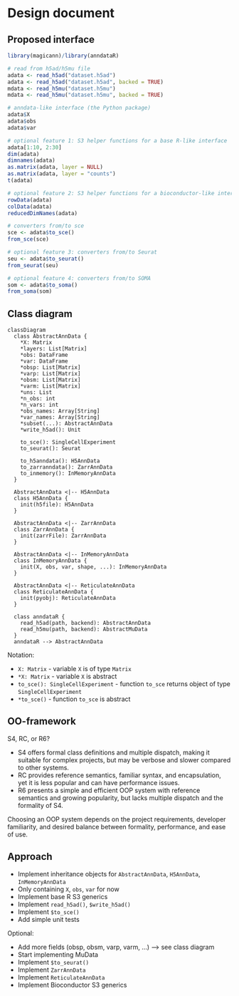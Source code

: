 # Design document

## Proposed interface

``` r
library(magicann)/library(anndataR)

# read from h5ad/h5mu file
adata <- read_h5ad("dataset.h5ad")
adata <- read_h5ad("dataset.h5ad", backed = TRUE)
mdata <- read_h5mu("dataset.h5mu")
mdata <- read_h5mu("dataset.h5mu", backed = TRUE)

# anndata-like interface (the Python package)
adata$X
adata$obs
adata$var

# optional feature 1: S3 helper functions for a base R-like interface
adata[1:10, 2:30]
dim(adata)
dimnames(adata)
as.matrix(adata, layer = NULL)
as.matrix(adata, layer = "counts")
t(adata)

# optional feature 2: S3 helper functions for a bioconductor-like interface
rowData(adata)
colData(adata)
reducedDimNames(adata)

# converters from/to sce
sce <- adata$to_sce()
from_sce(sce)

# optional feature 3: converters from/to Seurat
seu <- adata$to_seurat()
from_seurat(seu)

# optional feature 4: converters from/to SOMA
som <- adata$to_soma()
from_soma(som)
```

## Class diagram

``` mermaid
classDiagram
  class AbstractAnnData {
    *X: Matrix
    *layers: List[Matrix]
    *obs: DataFrame
    *var: DataFrame
    *obsp: List[Matrix]
    *varp: List[Matrix]
    *obsm: List[Matrix]
    *varm: List[Matrix]
    *uns: List
    *n_obs: int
    *n_vars: int
    *obs_names: Array[String]
    *var_names: Array[String]
    *subset(...): AbstractAnnData
    *write_h5ad(): Unit
    
    to_sce(): SingleCellExperiment
    to_seurat(): Seurat
    
    to_h5anndata(): H5AnnData
    to_zarranndata(): ZarrAnnData
    to_inmemory(): InMemoryAnnData
  }

  AbstractAnnData <|-- H5AnnData
  class H5AnnData {
    init(h5file): H5AnnData
  }

  AbstractAnnData <|-- ZarrAnnData
  class ZarrAnnData {
    init(zarrFile): ZarrAnnData
  }

  AbstractAnnData <|-- InMemoryAnnData
  class InMemoryAnnData {
    init(X, obs, var, shape, ...): InMemoryAnnData
  }

  AbstractAnnData <|-- ReticulateAnnData
  class ReticulateAnnData {
    init(pyobj): ReticulateAnnData
  }

  class anndataR {
    read_h5ad(path, backend): AbstractAnnData
    read_h5mu(path, backend): AbstractMuData
  }
  anndataR --> AbstractAnnData
```

Notation:

- `X: Matrix` - variable `X` is of type `Matrix`
- `*X: Matrix` - variable `X` is abstract
- `to_sce(): SingleCellExperiment` - function `to_sce` returns object of
  type `SingleCellExperiment`
- `*to_sce()` - function `to_sce` is abstract

## OO-framework

S4, RC, or R6?

- S4 offers formal class definitions and multiple dispatch, making it
  suitable for complex projects, but may be verbose and slower compared
  to other systems.
- RC provides reference semantics, familiar syntax, and encapsulation,
  yet it is less popular and can have performance issues.
- R6 presents a simple and efficient OOP system with reference semantics
  and growing popularity, but lacks multiple dispatch and the formality
  of S4.

Choosing an OOP system depends on the project requirements, developer
familiarity, and desired balance between formality, performance, and
ease of use.

## Approach

- Implement inheritance objects for `AbstractAnnData`, `H5AnnData`,
  `InMemoryAnnData`
- Only containing `X`, `obs`, `var` for now
- Implement base R S3 generics
- Implement `read_h5ad()`, `$write_h5ad()`
- Implement `$to_sce()`
- Add simple unit tests

Optional:

- Add more fields (obsp, obsm, varp, varm, …) –\> see class diagram
- Start implementing MuData
- Implement `$to_seurat()`
- Implement `ZarrAnnData`
- Implement `ReticulateAnnData`
- Implement Bioconductor S3 generics
